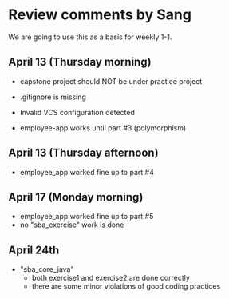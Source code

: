 # Review comments by Sang

We are going to use this as a basis for
weekly 1-1.

## April 13 (Thursday morning)
- capstone project should NOT be under practice project
- .gitignore is missing
- Invalid VCS configuration detected

- employee-app works until part #3 (polymorphism)

## April 13 (Thursday afternoon)
- employee_app worked fine up to part #4

## April 17 (Monday morning)
- employee_app worked fine up to part #5
- no "sba_exercise" work is done


## April 24th

- "sba_core_java"
  - both exercise1 and exercise2 are done correctly
  - there are some minor violations of good coding practices